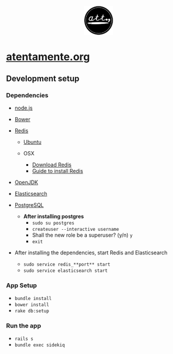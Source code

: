 <p  style="text-align: center">
<img src="/public/assets/images/site/att_logo.png" width="80">
</p>

# [atentamente.org](http://atentamente.org)

## Development setup

### Dependencies

* [node.js](https://nodejs.org/en/)

* [Bower](http://bower.io/)

* [Redis](http://redis.io/)
    * [Ubuntu](https://www.digitalocean.com/community/tutorials/how-to-install-and-use-redis)

    * OSX
        * [Download Redis](http://redis.io/download)
        * [Guide to install Redis](http://jasdeep.ca/2012/05/installing-redis-on-mac-os-x/)
* [OpenJDK](http://openjdk.java.net/install/)

* [Elasticsearch](https://www.elastic.co/)

* [PostgreSQL](http://www.postgresql.org/)
    * **After installing postgres**
        * `sudo su postgres`
        * `createuser --interactive username `
        * Shall the new role be a superuser? (y/n) `y`
        * `exit`

* After installing the dependencies, start Redis and Elasticsearch

    * `sudo service redis_**port** start`
    * `sudo service elasticsearch start`

### App Setup

* `bundle install`
* `bower install`
* `rake db:setup`

### Run the app

* `rails s`
* `bundle exec sidekiq`
